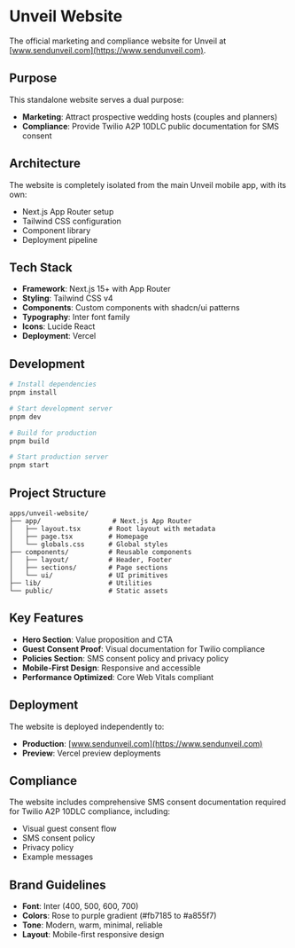 # Unveil Website

The official marketing and compliance website for Unveil at [www.sendunveil.com](https://www.sendunveil.com).

## Purpose

This standalone website serves a dual purpose:
- **Marketing**: Attract prospective wedding hosts (couples and planners)
- **Compliance**: Provide Twilio A2P 10DLC public documentation for SMS consent

## Architecture

The website is completely isolated from the main Unveil mobile app, with its own:
- Next.js App Router setup
- Tailwind CSS configuration
- Component library
- Deployment pipeline

## Tech Stack

- **Framework**: Next.js 15+ with App Router
- **Styling**: Tailwind CSS v4
- **Components**: Custom components with shadcn/ui patterns
- **Typography**: Inter font family
- **Icons**: Lucide React
- **Deployment**: Vercel

## Development

```bash
# Install dependencies
pnpm install

# Start development server
pnpm dev

# Build for production
pnpm build

# Start production server
pnpm start
```

## Project Structure

```
apps/unveil-website/
├── app/                  # Next.js App Router
│   ├── layout.tsx       # Root layout with metadata
│   ├── page.tsx         # Homepage
│   └── globals.css      # Global styles
├── components/          # Reusable components
│   ├── layout/          # Header, Footer
│   ├── sections/        # Page sections
│   └── ui/              # UI primitives
├── lib/                 # Utilities
└── public/              # Static assets
```

## Key Features

- **Hero Section**: Value proposition and CTA
- **Guest Consent Proof**: Visual documentation for Twilio compliance
- **Policies Section**: SMS consent policy and privacy policy
- **Mobile-First Design**: Responsive and accessible
- **Performance Optimized**: Core Web Vitals compliant

## Deployment

The website is deployed independently to:
- **Production**: [www.sendunveil.com](https://www.sendunveil.com)
- **Preview**: Vercel preview deployments

## Compliance

The website includes comprehensive SMS consent documentation required for Twilio A2P 10DLC compliance, including:
- Visual guest consent flow
- SMS consent policy
- Privacy policy
- Example messages

## Brand Guidelines

- **Font**: Inter (400, 500, 600, 700)
- **Colors**: Rose to purple gradient (#fb7185 to #a855f7)
- **Tone**: Modern, warm, minimal, reliable
- **Layout**: Mobile-first responsive design 